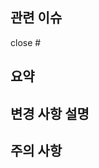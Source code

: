 ## 관련 이슈

<!-- 연관된 이슈 번호를 작성해주세요 예 #15 -->

close #

## 요약

<!-- 작업 내용에 대해 간단히 설명해주세요 -->

## 변경 사항 설명

<!-- 구현한 내용에 대해 자세한 내용을 작성해 주세요 -->
<!-- 추가적으로 리뷰를 원하는 부분을 알려주세요 -->

## 주의 사항
